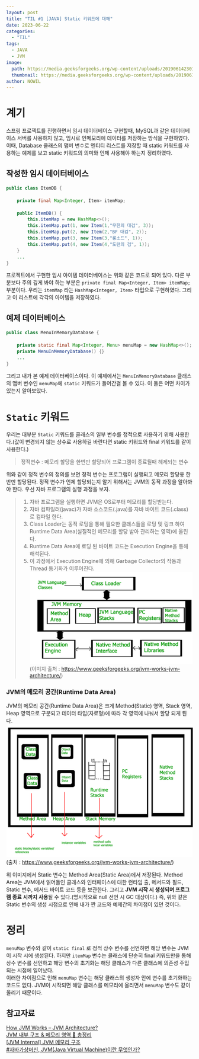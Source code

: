```yaml
---
layout: post
title: "TIL #1 [JAVA] Static 키워드에 대해"
date: 2023-06-22
categories:
  - "TIL"
tags:
  - JAVA
  - JVM
image:
  path: https://media.geeksforgeeks.org/wp-content/uploads/20190614230114/JVM-Architecture-diagram.jpg
  thumbnail: https://media.geeksforgeeks.org/wp-content/uploads/20190614230114/JVM-Architecture-diagram.jpg
author: NOWIL
---
```


# 계기

스프링 프로젝트를 진행하면서 임시 데이터베이스 구현할때, MySQL과 같은 데이터베이스 서버를 사용하지 않고, 임시로 인메모리에 데이터를 저장하는 방식을 구현하였다. 이때, Database 클래스의 맴버 변수로 엔티티 리스트를 저장할 때 static 키워드를 사용하는 예제를 보고 static 키워드의 의미와 언제 사용해야 하는지 정리하였다.

## 작성한 임시 데이터베이스

```java
public class ItemDB {

    private final Map<Integer, Item> itemMap;

    public ItemDB() {
        this.itemMap = new HashMap<>();
        this.itemMap.put(1, new Item(1,"무한의 대검", 3));
        this.itemMap.put(2, new Item(2,"BF 대검", 2));
        this.itemMap.put(3, new Item(3,"롱소드", 1));
        this.itemMap.put(4, new Item(4,"도란의 검", 1));
    }
    ...
}
```

프로젝트에서 구현한 임시 아이템 데이터베이스는 위와 같은 코드로 되어 있다. 다른 부분보다 주의 깊게 봐야 하는 부분은 `private final Map<Integer, Item> itemMap;` 부분이다. 우리는 `itemMap` 라는 `HashMap<Integer, Item>` 타입으로 구현하였다. 그리고 이 리스트에 각각의 아이템을 저장하였다.

## 예제 데이터베이스

```java
public class MenuInMemoryDatabase {

    private static final Map<Integer, Menu> menuMap = new HashMap<>();
    private MenuInMemoryDatabase() {}
    ...
}
```

그리고 내가 본 예제 데이터베이스이다. 이 예제에서는 `MenuInMemoryDatabase` 클래스의 맴버 변수인 `menuMap`에 `static` 키워드가 들어간걸 볼 수 있다. 이 둘은 어떤 차이가 있는지 알아보았다.

# `Static` 키워드

우리는 대부분 `Static` 키워드를 클래스의 일부 변수를 정적으로 사용하기 위해 사용한다.(값이 변경되지 않는 상수로 사용하길 바란다면 static 키워드와 final 키워드를 같이 사용한다.)

> 정적변수 : 메모리 할당을 한번만 할당되어 프로그램이 종료될때 헤제되는 변수

위와 같이 정적 변수의 정의를 보면 정적 변수는 프로그램이 실행되고 메모리 할당읗 한반만 할당된다. 정적 변수가 언제 할당되는지 알기 위해서는 JVM의 동작 과정을 알아봐야 한다. 우선 자바 프로그램의 실행 과정을 보자.

> 1. 자바 프로그램을 실행하면 JVM은 OS로부터 메모리를 할당받는다.
> 2. 자바 컴파일러(javac)가 자바 소스코드(.java)를 자바 바이트 코드(.class)로 컴파일 한다.
> 3. Class Loader는 동적 로딩을 통해 필요한 클래스들을 로딩 및 링크 하여 Runtime Data Area(실질적인 메모리를 할당 받아 관리하는 영역)에 올린다.
> 4. Runtime Data Area에 로딩 된 바이트 코드는 Execution Engine을 통해 해석된다.
> 5. 이 과정에서 Execution Engine에 의해 Garbage Collector의 작동과 Thread 동기화가 이루어진다.
>    ![Alt text](/images/TIL/static/image.png)
>    (이미지 출처 : https://www.geeksforgeeks.org/jvm-works-jvm-architecture/)

### JVM의 메모리 공간(Runtime Data Area)

JVM의 메모리 공간(Runtime Data Area)은 크게 Method(Static) 영역, Stack 영역, Heap 영역으로 구분되고 데이터 타입(자료형)에 따라 각 영역에 나눠서 할당 되게 된다.
![Alt text](/images/TIL/static/image2.png)
(출처 : https://www.geeksforgeeks.org/jvm-works-jvm-architecture/)

위 이미지에서 Static 변수는 Method Area(Static Area)에서 저장된다. Method Area는 JVM에서 읽어들인 클래스와 인터페이스에 대한 런타임 출, 메서드와 필드, Static 변수, 메서드 바이트 코드 등을 보관한다. 그리고 **JVM 시작 시 생성되며 프로그램 종료 시까지 사용**될 수 있다.(명시적으로 null 선언 시 GC 대상이다.)
즉, 위와 같은 Static 변수의 생성 시점으로 인해 내가 짠 코드와 예제간의 차이점이 있던 것이다.

# 정리

`menuMap` 변수와 같이 `static final` 로 정적 상수 변수를 선언하면 해당 변수는 JVM이 시작 시에 생성된다. 하지만 `itemMap` 변수는 클래스에 단순히 final 키워드만을 통해 상수 변수를 선언하고 해당 변수의 초기화는 해당 클래스가 다른 클래스에 의존성 주입되는 시점에 일어났다.  
이러한 차이점으로 인해 `menuMap` 변수는 해당 클래스의 생성자 안에 변수를 초기화하는 코드도 없다. JVM이 시작되면 해당 클래스를 메모리에 올리면서 `menuMap` 변수도 같이 올리기 때문이다.

## 참고자료

[How JVM Works – JVM Architecture?](https://www.geeksforgeeks.org/jvm-works-jvm-architecture/)  
[JVM 내부 구조 & 메모리 영역 💯 총정리](https://inpa.tistory.com/entry/JAVA-%E2%98%95-JVM-%EB%82%B4%EB%B6%80-%EA%B5%AC%EC%A1%B0-%EB%A9%94%EB%AA%A8%EB%A6%AC-%EC%98%81%EC%97%AD-%EC%8B%AC%ED%99%94%ED%8E%B8#%EB%A9%94%EC%84%9C%EB%93%9C_%EC%98%81%EC%97%AD_method_area)  
[[JVM Internal] JVM 메모리 구조](https://12bme.tistory.com/382)  
[#자바가상머신, JVM(Java Virtual Machine)이란 무엇인가?](https://asfirstalways.tistory.com/158)
